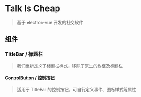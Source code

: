 # Talk Is Cheap

> 基于 electron-vue 开发的社交软件

## 组件

### TitleBar / 标题栏

> 我们重新定义了标题栏样式，移除了原生的边框及标题栏

#### ControlButton / 控制按钮

> 适用于 TitleBar 的控制按钮，可自行定义事件、图标样式等属性